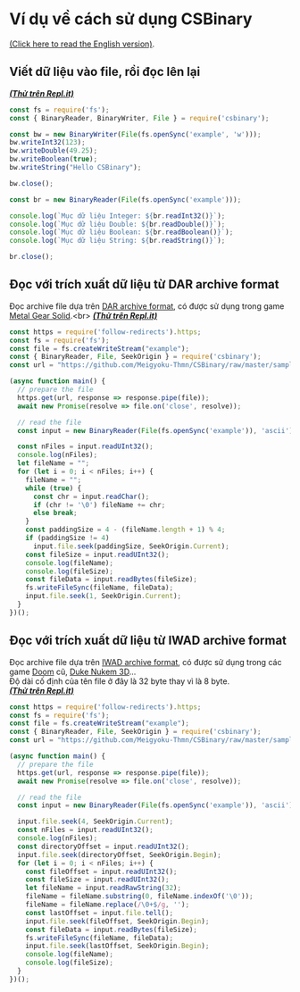 # Ví dụ về cách sử dụng CSBinary
[(Click here to read the English version)](https://github.com/Meigyoku-Thmn/CSBinary/blob/master/EXAMPLE.md).
## Viết dữ liệu vào file, rồi đọc lên lại
[***(Thử trên Repl.it)***](https://repl.it/@Meigyoku_Thmn/CSBinary-Example)
```js
const fs = require('fs');
const { BinaryReader, BinaryWriter, File } = require('csbinary');

const bw = new BinaryWriter(File(fs.openSync('example', 'w')));
bw.writeInt32(123);
bw.writeDouble(49.25);
bw.writeBoolean(true);
bw.writeString("Hello CSBinary");

bw.close();

const br = new BinaryReader(File(fs.openSync('example')));

console.log(`Mục dữ liệu Integer: ${br.readInt32()}`);
console.log(`Mục dữ liệu Double: ${br.readDouble()}`);
console.log(`Mục dữ liệu Boolean: ${br.readBoolean()}`);
console.log(`Mục dữ liệu String: ${br.readString()}`);

br.close();
```
## Đọc với trích xuất dữ liệu từ DAR archive format 
Đọc archive file dựa trên [DAR archive format](https://wiki.xentax.com/index.php/Metal_Gear_Solid_DAR),
có được sử dụng trong game [Metal Gear Solid](https://en.wikipedia.org/wiki/Metal_Gear_Solid_(1998_video_game)).<br>
[***(Thử trên Repl.it)***](https://repl.it/@Meigyoku_Thmn/CSBinary-Example-Read-DAR-archive-format)
```js
const https = require('follow-redirects').https;
const fs = require('fs');
const file = fs.createWriteStream("example");
const { BinaryReader, File, SeekOrigin } = require('csbinary');
const url = "https://github.com/Meigyoku-Thmn/CSBinary/raw/master/sample/0example.dar";

(async function main() {
  // prepare the file
  https.get(url, response => response.pipe(file));
  await new Promise(resolve => file.on('close', resolve));

  // read the file
  const input = new BinaryReader(File(fs.openSync('example')), 'ascii');

  const nFiles = input.readUInt32();
  console.log(nFiles);
  let fileName = "";
  for (let i = 0; i < nFiles; i++) {
    fileName = "";
    while (true) {
      const chr = input.readChar();
      if (chr != '\0') fileName += chr;
      else break;
    }
    const paddingSize = 4 - (fileName.length + 1) % 4;
    if (paddingSize != 4)
      input.file.seek(paddingSize, SeekOrigin.Current);
    const fileSize = input.readUInt32();
    console.log(fileName);
    console.log(fileSize);
    const fileData = input.readBytes(fileSize);
    fs.writeFileSync(fileName, fileData);
    input.file.seek(1, SeekOrigin.Current);
  }
})();
```
## Đọc với trích xuất dữ liệu từ IWAD archive format
Đọc archive file dựa trên [IWAD archive format](https://wiki.xentax.com/index.php/WAD_IWAD),
có được sử dụng trong các game [Doom](https://en.wikipedia.org/wiki/Doom_(1993_video_game)) cũ, [Duke Nukem 3D](https://en.wikipedia.org/wiki/Duke_Nukem_3D)...<br>
Độ dài cố định của tên file ở đây là 32 byte thay vì là 8 byte.<br>
[***(Thử trên Repl.it)***](https://repl.it/@Meigyoku_Thmn/CSBinary-Example-Read-IWAD-archive-format)
```js
const https = require('follow-redirects').https;
const fs = require('fs');
const file = fs.createWriteStream("example");
const { BinaryReader, File, SeekOrigin } = require('csbinary');
const url = "https://github.com/Meigyoku-Thmn/CSBinary/raw/master/sample/0example.wad";

(async function main() {
  // prepare the file
  https.get(url, response => response.pipe(file));
  await new Promise(resolve => file.on('close', resolve));

  // read the file
  const input = new BinaryReader(File(fs.openSync('example')), 'ascii');

  input.file.seek(4, SeekOrigin.Current);
  const nFiles = input.readUInt32();
  console.log(nFiles);
  const directoryOffset = input.readUInt32();
  input.file.seek(directoryOffset, SeekOrigin.Begin);
  for (let i = 0; i < nFiles; i++) {
    const fileOffset = input.readUInt32();
    const fileSize = input.readUInt32();
    let fileName = input.readRawString(32);
    fileName = fileName.substring(0, fileName.indexOf('\0'));
    fileName = fileName.replace(/\0+$/g, '');
    const lastOffset = input.file.tell();
    input.file.seek(fileOffset, SeekOrigin.Begin);
    const fileData = input.readBytes(fileSize);
    fs.writeFileSync(fileName, fileData);
    input.file.seek(lastOffset, SeekOrigin.Begin);
    console.log(fileName);
    console.log(fileSize);
  }
})();
```
